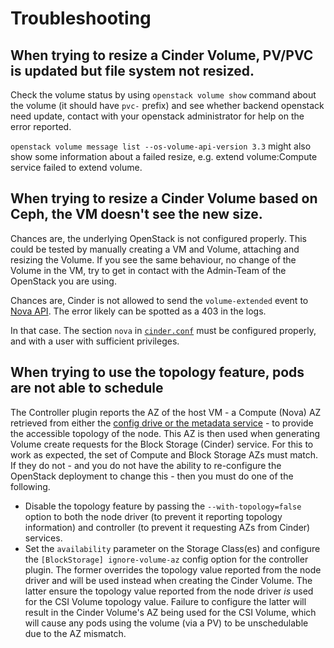 # Troubleshooting

## When trying to resize a Cinder Volume, PV/PVC is updated but file system not resized.

Check the volume status by using `openstack volume show` command about the volume (it should have `pvc-` prefix) and see whether backend openstack need update, contact with your openstack administrator for help on the error reported.

`openstack volume message list --os-volume-api-version 3.3` might also show some information about a failed resize, e.g. extend volume:Compute service failed to extend volume.

## When trying to resize a Cinder Volume based on Ceph, the VM doesn't see the new size.

Chances are, the underlying OpenStack is not configured properly.
This could be tested by manually creating a VM and Volume, attaching and resizing the Volume.
If you see the same behaviour, no change of the Volume in the VM, try to get in contact with the Admin-Team of the OpenStack you are using.

Chances are, Cinder is not allowed to send the `volume-extended` event to [Nova API](https://docs.openstack.org/api-ref/compute/?expanded=run-events-detail#run-events).
The error likely can be spotted as a 403 in the logs.

In that case. The section `nova` in [`cinder.conf`](https://docs.openstack.org/cinder/latest/configuration/block-storage/samples/cinder.conf.html)
must be configured properly, and with a user with sufficient privileges.

## When trying to use the topology feature, pods are not able to schedule

The Controller plugin reports the AZ of the host VM - a Compute (Nova) AZ retrieved from either the [config drive or the metadata service](https://docs.openstack.org/nova/latest/user/metadata.html) - to provide the accessible topology of the node. This AZ is then used when generating Volume create requests for the Block Storage (Cinder) service. For this to work as expected, the set of Compute and Block Storage AZs must match. If they do not - and you do not have the ability to re-configure the OpenStack deployment to change this - then you must do one of the following.

* Disable the topology feature by passing the `--with-topology=false` option to both the node driver (to prevent it reporting topology information) and controller (to prevent it requesting AZs from Cinder) services.
* Set the `availability` parameter on the Storage Class(es) and configure the `[BlockStorage] ignore-volume-az` config option for the controller plugin. The former overrides the topology value reported from the node driver and will be used instead when creating the Cinder Volume. The latter ensure the topology value reported from the node driver *is* used for the CSI Volume topology value. Failure to configure the latter will result in the Cinder Volume's AZ being used for the CSI Volume, which will cause any pods using the volume (via a PV) to be unschedulable due to the AZ mismatch.
